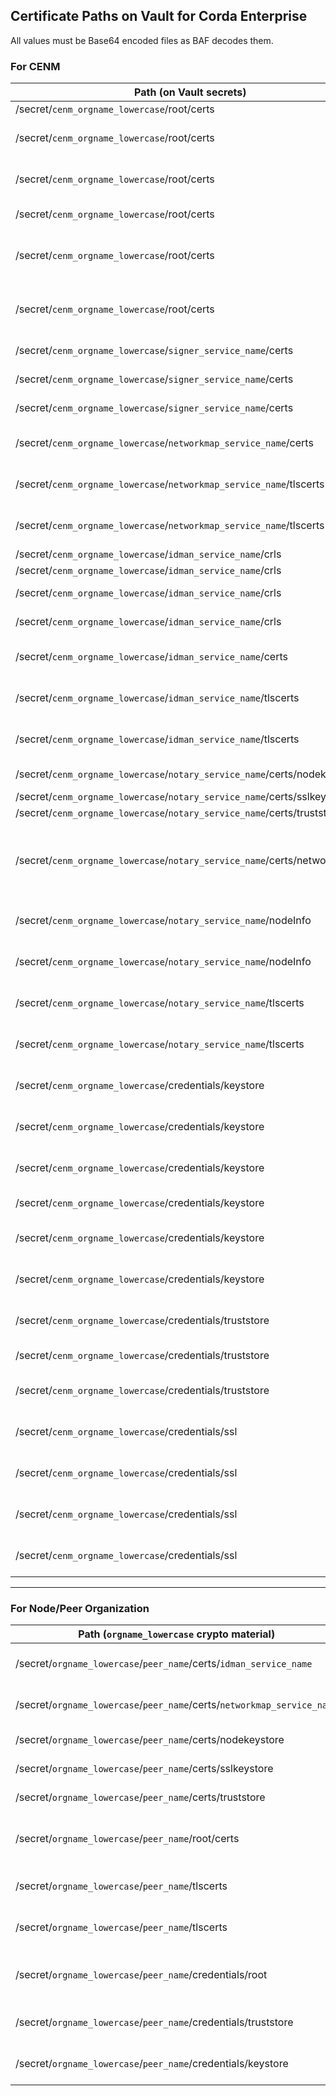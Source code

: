 Certificate Paths on Vault for Corda Enterprise
-----------------------------------------------
All values must be Base64 encoded files as BAF decodes them.

### For CENM

| Path (on Vault secrets)           | Crypto-material         | Type        |
|-----------------------------------|-------------------------|-------------|
| /secret/`cenm_orgname_lowercase`/root/certs          | root-key-store.jks                | Root keystore |
| /secret/`cenm_orgname_lowercase`/root/certs          | corda-ssl-trust-store.jks         | SSL certificates truststore |
| /secret/`cenm_orgname_lowercase`/root/certs          | network-root-truststore.jks       | Network Root certificates truststore |
| /secret/`cenm_orgname_lowercase`/root/certs          | corda-ssl-root-keys.jks           | SSL Root keystore |
| /secret/`cenm_orgname_lowercase`/root/certs          | tls-crl-signer-key-store.jks      | Keystore containing tlscrlsigner key |
| /secret/`cenm_orgname_lowercase`/root/certs          | subordinate-key-store.jks         | Keystore containing subordinateca key |
| /secret/`cenm_orgname_lowercase`/`signer_service_name`/certs        | corda-ssl-signer-keys.jks         | Signer keystore |
| /secret/`cenm_orgname_lowercase`/`signer_service_name`/certs        | identity-manager-key-store.jks    | Idman keystore |
| /secret/`cenm_orgname_lowercase`/`signer_service_name`/certs        | network-map-key-store.jks         | Networkmap keystore |
| /secret/`cenm_orgname_lowercase`/`networkmap_service_name`/certs    | corda-ssl-network-map-keys.jks    | Networkmap SSL keystore |
| /secret/`cenm_orgname_lowercase`/`networkmap_service_name`/tlscerts | tlscacerts                        | Networkmap Ambassador Certificate |
| /secret/`cenm_orgname_lowercase`/`networkmap_service_name`/tlscerts | tlskey                            | Networkmap Ambassador Private key |
| /secret/`cenm_orgname_lowercase`/`idman_service_name`/crls          | tls.crl                           | TLS CRL |
| /secret/`cenm_orgname_lowercase`/`idman_service_name`/crls          | ssl.crl                           | SSL CRL |
| /secret/`cenm_orgname_lowercase`/`idman_service_name`/crls          | root.crl                          | Network Root CRL|
| /secret/`cenm_orgname_lowercase`/`idman_service_name`/crls          | subordinate.crl                   | Subordinate CRL |
| /secret/`cenm_orgname_lowercase`/`idman_service_name`/certs         | corda-ssl-identity-manager-keys.jks  | Idman SSL keystore |
| /secret/`cenm_orgname_lowercase`/`idman_service_name`/tlscerts      | tlscacerts                        | Idman Ambassador Certificate |
| /secret/`cenm_orgname_lowercase`/`idman_service_name`/tlscerts      | tlskey                            | Idman Ambassador Private key |
| /secret/`cenm_orgname_lowercase`/`notary_service_name`/certs/nodekeystore                | nodekeystore.jks           | Notary keystore |
| /secret/`cenm_orgname_lowercase`/`notary_service_name`/certs/sslkeystore                 | sslkeystore.jks            | SSL Keystore |
| /secret/`cenm_orgname_lowercase`/`notary_service_name`/certs/truststore                  | truststore.jks             | Trust keystore |
| /secret/`cenm_orgname_lowercase`/`notary_service_name`/certs/networkparam        | network-parameters-initial     | Initial network-parameters file generated during notary registration |
| /secret/`cenm_orgname_lowercase`/`notary_service_name`/nodeInfo                          | nodeInfoFile                   | Notary node info file contents            |
| /secret/`cenm_orgname_lowercase`/`notary_service_name`/nodeInfo                            | nodeInfoName | Notary node info filename with hash    |
| /secret/`cenm_orgname_lowercase`/`notary_service_name`/tlscerts                          | tlscacerts                 | Notary Ambassador Certificate |
| /secret/`cenm_orgname_lowercase`/`notary_service_name`/tlscerts                          | tlskey                     | Notary Ambassador Private key |
| /secret/`cenm_orgname_lowercase`/credentials/keystore                          | idman                     | Idman keystore password |
| /secret/`cenm_orgname_lowercase`/credentials/keystore                          | networkmap                     | Networkmap keystore password |
| /secret/`cenm_orgname_lowercase`/credentials/keystore                          | subordinateca                     | SubordinateCA keystore password |
| /secret/`cenm_orgname_lowercase`/credentials/keystore                          | rootca                     | Root keystore password |
| /secret/`cenm_orgname_lowercase`/credentials/keystore                          | tlscrlsigner                     | Signer keystore password |
| /secret/`cenm_orgname_lowercase`/credentials/keystore                          | keyStorePassword                     | Notary keystore password |
| /secret/`cenm_orgname_lowercase`/credentials/truststore                          | rootca                     | Network root truststore password |
| /secret/`cenm_orgname_lowercase`/credentials/truststore                          | ssl                     | SSL truststore password |
| /secret/`cenm_orgname_lowercase`/credentials/truststore                          | trustStorePassword                     | Notary truststore password |
| /secret/`cenm_orgname_lowercase`/credentials/ssl                          | idman                     | Idman sslkeystore password |
| /secret/`cenm_orgname_lowercase`/credentials/ssl                          | networkmap                     | Networkmap sslkeystore password |
| /secret/`cenm_orgname_lowercase`/credentials/ssl                          | signer                     | Signer sslkeystore password |
| /secret/`cenm_orgname_lowercase`/credentials/ssl                          | root                     | Corda root sslkeystore password |
-----

### For Node/Peer Organization

| Path (`orgname_lowercase` crypto material)              | Crypto-material        | Type        |
|--------------------------------------------------|------------------------|-------------|
| /secret/`orgname_lowercase`/`peer_name`/certs/`idman_service_name`  | `idman_service_name`.crt       | Idman Ambassador Certificate |
| /secret/`orgname_lowercase`/`peer_name`/certs/`networkmap_service_name`   | ``networkmap_service_name``.crt  | Networkmap Ambassador Certificate |
| /secret/`orgname_lowercase`/`peer_name`/certs/nodekeystore         | nodekeystore.jks       | Node keystore |
| /secret/`orgname_lowercase`/`peer_name`/certs/sslkeystore          | sslkeystore.jks        | SSL Keystore |
| /secret/`orgname_lowercase`/`peer_name`/certs/truststore           | truststore.jks         | Trust keystore |
| /secret/`orgname_lowercase`/`peer_name`/root/certs | network-root-truststore.jks | Network Root certificates truststore |
| /secret/`orgname_lowercase`/`peer_name`/tlscerts                   | tlscacerts             | Node Ambassador Certificate |
| /secret/`orgname_lowercase`/`peer_name`/tlscerts                   | tlskey                 | Node Ambassador Private key |
| /secret/`orgname_lowercase`/`peer_name`/credentials/root                   | truststore                 | Network root truststore password |
| /secret/`orgname_lowercase`/`peer_name`/credentials/truststore                   | node                 | Node truststore password |
| /secret/`orgname_lowercase`/`peer_name`/credentials/keystore                   | keystore                 | Node keystore password |